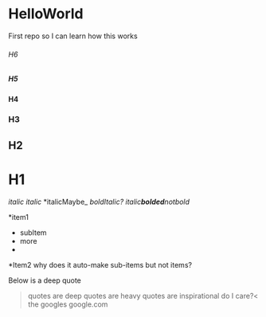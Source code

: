 # HelloWorld
First repo so I can learn how this works

###### H6
##### H5
#### H4
### H3
## H2
# H1
*italic*
_italic_
*italicMaybe_
*_boldItalic?_*
*italic**bolded**notbold*

*item1

  * subItem
  * more
  * 
*Item2
why does it auto-make sub-items but not items?

Below is a deep quote
>quotes are deep
quotes are heavy
quotes are inspirational
do I care?<
the googles google.com
